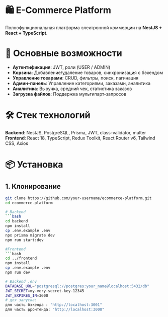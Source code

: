 # 🛍️ E-Commerce Platform

Полнофункциональная платформа электронной коммерции на **NestJS + React + TypeScript**.

# 🚀 Основные возможности
- **Аутентификация**: JWT, роли (USER / ADMIN)  
- **Корзина**: Добавление/удаление товаров, синхронизация с бэкендом  
- **Управление товарами**: CRUD, фильтры, поиск, пагинация  
- **Админ-панель**: Управление категориями, заказами, аналитика  
- **Аналитика**: Выручка, средний чек, статистика заказов  
- **Загрузка файлов**: Поддержка мультипарт-запросов  

# 🛠️ Стек технологий
**Backend**: NestJS, PostgreSQL, Prisma, JWT, class-validator, multer  
**Frontend**: React 18, TypeScript, Redux Toolkit, React Router v6, Tailwind CSS, Axios  

# 📦 Установка
## 1. Клонирование
```bash
git clone https://github.com/your-username/ecommerce-platform.git
cd ecommerce-platform

# Backend
```bash
cd backend
npm install
cp .env.example .env
npx prisma migrate dev
npm run start:dev

#Frontend
```bash
cd ../frontend
npm install
cp .env.example .env
npm run dev

# Backend .env
DATABASE_URL="postgresql://postgres:your_name@localhost:5432/db"
JWT_SECRET=my-very-secret-key-12345
JWT_EXPIRES_IN=3600
# для запуска:
для часть бэкенда : "http://localhost:3001"
для часть фронтенда: "http://localhost:3000"


